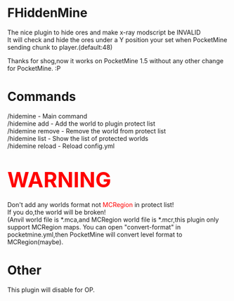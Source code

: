 # FHiddenMine
The nice plugin to hide ores and make x-ray modscript be INVALID<br />
It will check and hide the ores under a Y position your set when PocketMine sending chunk to player.(default:48)

Thanks for shog,now it works on PocketMine 1.5 without any other change for PocketMine.
:P

# Commands
/hidemine - Main command<br />
/hidemine add <world> - Add the world to plugin protect list<br />
/hidemine remove <world> - Remove the world from protect list<br />
/hidemine list - Show the list of protected worlds<br />
/hidemine reload - Reload config.yml

# <font size=30 color='red'>WARNING</font><br />
Don't add any worlds format not <font color='red'>MCRegion</font> in protect list!<br />
If you do,the world will be broken!<br />
(Anvil world file is *.mca,and MCRegion world file is *.mcr,this plugin only support MCRegion maps.
You can open "convert-format" in pocketmine.yml,then PocketMine will convert level format to MCRegion(maybe).

# Other
This plugin will disable for OP.
